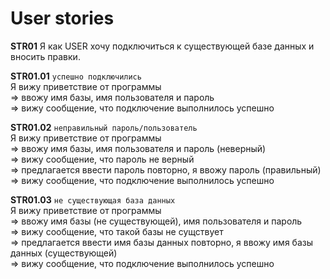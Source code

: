 # User stories #

**STR01** Я как USER хочу подключиться к существующей базе данных и вносить правки.

**STR01.01** ```успешно подключились```<br>
    Я вижу приветствие от программы<br>
        => ввожу имя базы, имя пользователя и пароль<br>
        => вижу сообщение, что подключение выполнилось успешно<br>
        
**STR01.02** ```неправильный пароль/пользователь```<br>
    Я вижу приветствие от программы<br>
        => ввожу имя базы, имя пользователя и пароль (неверный)<br>
        => вижу сообщение, что пароль не верный<br>
        => предлагается ввести пароль повторно, я ввожу пароль (правильный)<br>
        => вижу сообщение, что подключение выполнилось успешно<br>
        
**STR01.03** ```не существующая база данных```<br>
    Я вижу приветствие от программы<br>
        => ввожу имя базы (не существующей), имя пользователя и пароль<br>
        => вижу сообщение, что такой базы не сущствует<br>
        => предлагается ввести имя базы данных повторно, я ввожу имя базы данных (существующей)<br>
        => вижу сообщение, что подключение выполнилось успешно<br>
        